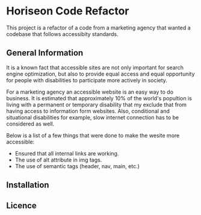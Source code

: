 # Horiseon Code Refactor

This project is a refactor of a code from a marketing agency that wanted a codebase that follows accessibity standards. 

## General Information

It is a known fact that accessible sites are not only important for search engine optimization, but also to provide equal access and equal opportunity for people with disabilities to participate more actively in society.

For a marketing agency an accessible website is an easy way to do business. It is estimated that approximately 10% of the world's popultion is living with a permanent or temporary disability that my exclude that from having access to information form websites. Also, conditional and situational disabilities for example, slow internet connection has to be considered as well.  

Below is a list of a few things that were done to make the wesite more accessible:
* Ensured that all internal links are working.
* The use of alt attribute in img tags.
* The use of semantic tags (header, nav, main, etc.)

## Installation


##


## Licence
